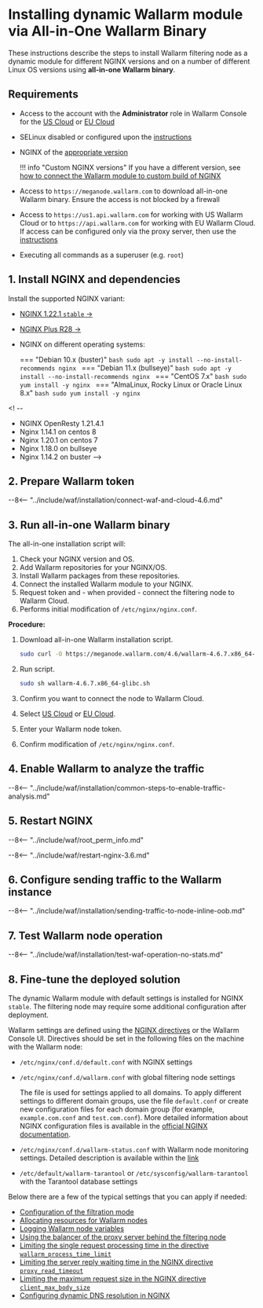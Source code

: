 [img-wl-console-users]:             ../../images/check-user-no-2fa.png
[wallarm-status-instr]:             ../../admin-en/configure-statistics-service.md
[memory-instr]:                     ../../admin-en/configuration-guides/allocate-resources-for-node.md
[waf-directives-instr]:             ../../admin-en/configure-parameters-en.md
[ptrav-attack-docs]:                ../../attacks-vulns-list.md#path-traversal
[attacks-in-ui-image]:           ../../images/admin-guides/test-attacks-quickstart.png
[waf-mode-instr]:                   ../../admin-en/configure-wallarm-mode.md
[logging-instr]:                    ../../admin-en/configure-logging.md
[proxy-balancer-instr]:             ../../admin-en/using-proxy-or-balancer-en.md
[process-time-limit-instr]:         ../../admin-en/configure-parameters-en.md#wallarm_process_time_limit
[configure-selinux-instr]:          ../../admin-en/configure-selinux.md
[configure-proxy-balancer-instr]:   ../../admin-en/configuration-guides/access-to-wallarm-api-via-proxy.md
[update-instr]:                     ../../updating-migrating/nginx-modules.md
[install-postanalytics-docs]:        ../../../admin-en/installation-postanalytics-en/
[dynamic-dns-resolution-nginx]:     ../../admin-en/configure-dynamic-dns-resolution-nginx.md
[waf-mode-recommendations]:          ../../about-wallarm/deployment-best-practices.md#follow-recommended-onboarding-steps
[ip-lists-docs]:                    ../../user-guides/ip-lists/overview.md
[versioning-policy]:                ../../updating-migrating/versioning-policy.md#version-list
[install-postanalytics-instr]:      ../../admin-en/installation-postanalytics-en.md
[waf-installation-instr-latest]:     /installation/nginx/dynamic-module/
[img-node-with-several-instances]:  ../../images/user-guides/nodes/wallarm-node-with-two-instances.png
[img-create-wallarm-node]:      ../../images/user-guides/nodes/create-cloud-node.png
[nginx-custom]:                 ../../faq/nginx-compatibility.md#is-wallarm-filtering-node-compatible-with-the-custom-build-of-nginx
[node-token]:                       ../../quickstart.md#deploy-the-wallarm-filtering-node
[api-token]:                        ../../user-guides/settings/api-tokens.md
[platform]:                         ../../admin-en/supported-platforms.md
[oob-docs]:                         ../oob/overview.md
[oob-advantages-limitations]:       ../oob/overview.md#advantages-and-limitations
[web-server-mirroring-examples]:    ../oob/web-server-mirroring/overview.md#examples-of-web-server-configuration-for-traffic-mirroring

# Installing dynamic Wallarm module via All-in-One Wallarm Binary

These instructions describe the steps to install Wallarm filtering node as a dynamic module for different NGINX versions and on a number of different Linux OS versions using **all-in-one Wallarm binary**.

## Requirements

* Access to the account with the **Administrator** role in Wallarm Console for the [US Cloud](https://us1.my.wallarm.com/) or [EU Cloud](https://my.wallarm.com/)
* SELinux disabled or configured upon the [instructions](../../admin-en/configure-selinux.md)
* NGINX of the [appropriate version](#1-install-nginx-and-dependencies)

    !!! info "Custom NGINX versions"
        If you have a different version, see [how to connect the Wallarm module to custom build of NGINX](../../faq/nginx-compatibility.md#is-wallarm-filtering-node-compatible-with-the-custom-build-of-nginx)

* Access to `https://meganode.wallarm.com` to download all-in-one Wallarm binary. Ensure the access is not blocked by a firewall
* Access to `https://us1.api.wallarm.com` for working with US Wallarm Cloud or to `https://api.wallarm.com` for working with EU Wallarm Cloud. If access can be configured only via the proxy server, then use the [instructions][configure-proxy-balancer-instr]
* Executing all commands as a superuser (e.g. `root`)

## 1. Install NGINX and dependencies

Install the supported NGINX variant:

* [NGINX 1.22.1 `stable` →](dynamic-module.md#1-install-nginx-stable-and-dependencies)
* [NGINX Plus R28 →](../nginx-plus.md#1-install-nginx-plus-and-dependencies)
* NGINX on different operating systems:

    === "Debian 10.x (buster)"
        ```bash
        sudo apt -y install --no-install-recommends nginx
        ```
    === "Debian 11.x (bullseye)"
        ```bash
        sudo apt -y install --no-install-recommends nginx
        ```
    === "CentOS 7.x"
        ```bash
        sudo yum install -y nginx
        ```
    === "AlmaLinux, Rocky Linux or Oracle Linux 8.x"
        ```bash
        sudo yum install -y nginx
        ```

<! --  
* NGINX OpenResty 1.21.4.1
* Nginx 1.14.1 on centos 8
* Nginx 1.20.1 on centos 7
* Nginx 1.18.0 on bullseye
* Nginx 1.14.2 on buster
-->

## 2. Prepare Wallarm token

--8<-- "../include/waf/installation/connect-waf-and-cloud-4.6.md"

## 3. Run all-in-one Wallarm binary

The all-in-one installation script will:

1. Check your NGINX version and OS.
1. Add Wallarm repositories for your NGINX/OS.
1. Install Wallarm packages from these repositories.
1. Connect the installed Wallarm module to your NGINX.
1. Request token and - when provided - connect the filtering node to Wallarm Cloud.
1. Performs initial modification of `/etc/nginx/nginx.conf`.

**Procedure:**

1. Download all-in-one Wallarm installation script.

    ```bash
    sudo curl -O https://meganode.wallarm.com/4.6/wallarm-4.6.7.x86_64-glibc.sh
    ```

1. Run script.

    ```bash
    sudo sh wallarm-4.6.7.x86_64-glibc.sh
    ```

1. Confirm you want to connect the  node to Wallarm Cloud.
1. Select [US Cloud](https://us1.my.wallarm.com/) or [EU Cloud](https://my.wallarm.com/).
1. Enter your Wallarm node token.
1. Confirm modification of `/etc/nginx/nginx.conf`.

## 4. Enable Wallarm to analyze the traffic

--8<-- "../include/waf/installation/common-steps-to-enable-traffic-analysis.md"

## 5. Restart NGINX

--8<-- "../include/waf/root_perm_info.md"

--8<-- "../include/waf/restart-nginx-3.6.md"

## 6. Configure sending traffic to the Wallarm instance

--8<-- "../include/waf/installation/sending-traffic-to-node-inline-oob.md"

## 7. Test Wallarm node operation

--8<-- "../include/waf/installation/test-waf-operation-no-stats.md"

## 8. Fine-tune the deployed solution

The dynamic Wallarm module with default settings is installed for NGINX `stable`. The filtering node may require some additional configuration after deployment.

Wallarm settings are defined using the [NGINX directives](../../admin-en/configure-parameters-en.md) or the Wallarm Console UI. Directives should be set in the following files on the machine with the Wallarm node:

* `/etc/nginx/conf.d/default.conf` with NGINX settings
* `/etc/nginx/conf.d/wallarm.conf` with global filtering node settings

    The file is used for settings applied to all domains. To apply different settings to different domain groups, use the file `default.conf` or create new configuration files for each domain group (for example, `example.com.conf` and `test.com.conf`). More detailed information about NGINX configuration files is available in the [official NGINX documentation](https://nginx.org/en/docs/beginners_guide.html).
* `/etc/nginx/conf.d/wallarm-status.conf` with Wallarm node monitoring settings. Detailed description is available within the [link][wallarm-status-instr]
* `/etc/default/wallarm-tarantool` or `/etc/sysconfig/wallarm-tarantool` with the Tarantool database settings

Below there are a few of the typical settings that you can apply if needed:

* [Configuration of the filtration mode][waf-mode-instr]
* [Allocating resources for Wallarm nodes][memory-instr]
* [Logging Wallarm node variables][logging-instr]
* [Using the balancer of the proxy server behind the filtering node][proxy-balancer-instr]
* [Limiting the single request processing time in the directive `wallarm_process_time_limit`][process-time-limit-instr]
* [Limiting the server reply waiting time in the NGINX directive `proxy_read_timeout`](https://nginx.org/en/docs/http/ngx_http_proxy_module.html#proxy_read_timeout)
* [Limiting the maximum request size in the NGINX directive `client_max_body_size`](https://nginx.org/en/docs/http/ngx_http_core_module.html#client_max_body_size)
* [Configuring dynamic DNS resolution in NGINX][dynamic-dns-resolution-nginx]
